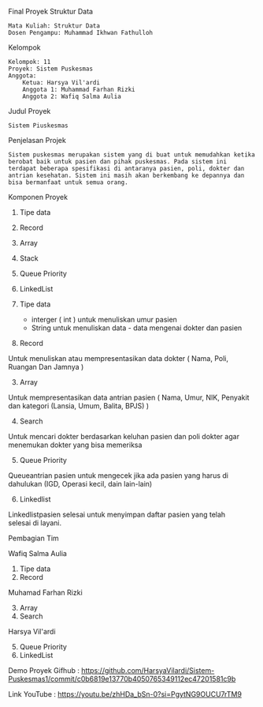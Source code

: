 Final Proyek Struktur Data

    Mata Kuliah: Struktur Data
    Dosen Pengampu: Muhammad Ikhwan Fathulloh

Kelompok

    Kelompok: 11
    Proyek: Sistem Puskesmas
    Anggota:
        Ketua: Harsya Vil'ardi
        Anggota 1: Muhammad Farhan Rizki
        Anggota 2: Wafiq Salma Aulia

Judul Proyek

    Sistem Piuskesmas

Penjelasan Projek 

    Sistem puskesmas merupakan sistem yang di buat untuk memudahkan ketika berobat baik untuk pasien dan pihak puskesmas. Pada sistem ini terdapat beberapa spesifikasi di antaranya pasien, poli, dokter dan antrian kesehatan. Sistem ini masih akan berkembang ke depannya dan bisa bermanfaat untuk semua orang.
    
Komponen Proyek 

1.  Tipe data
2.  Record
3.  Array
4.  Stack
5.  Queue Priority
6.  LinkedList

1. Tipe data

     - interger ( int ) untuk menuliskan umur pasien 
     - String untuk menuliskan data - data mengenai dokter dan pasien 

3. Record

Untuk menuliskan atau mempresentasikan data dokter ( Nama, Poli, Ruangan Dan Jamnya ) 

3. Array 

Untuk mempresentasikan data antrian pasien ( Nama, Umur, NIK, Penyakit dan kategori (Lansia, Umum, Balita, BPJS) ) 

4. Search

Untuk mencari dokter berdasarkan keluhan pasien dan poli dokter agar menemukan dokter yang bisa memeriksa 

5. Queue Priority

Queue<Pasien>antrian pasien untuk mengecek jika ada pasien yang harus di dahulukan (IGD, Operasi kecil, dain lain-lain)

6. Linkedlist

Linkedlist<pasien>pasien selesai untuk menyimpan daftar pasien yang telah selesai di layani.



Pembagian Tim

Wafiq Salma Aulia
1. Tipe data 
2. Record 

Muhamad Farhan Rizki 

3. Array 
4. Search 

Harsya Vil'ardi

5. Queue Priority
6. LinkedList

Demo Proyek 
Gifhub : https://github.com/HarsyaVilardi/Sistem-Puskesmas1/commit/c0b6819e13770b4050765349112ec47201581c9b

Link YouTube : https://youtu.be/zhHDa_bSn-0?si=PgytNG9OUCU7rTM9



